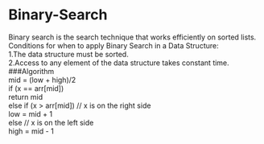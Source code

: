 # Binary-Search
Binary search is the search technique that works efficiently on sorted lists.  
Conditions for when to apply Binary Search in a Data Structure:  
1.The data structure must be sorted.  
2.Access to any element of the data structure takes constant time.  
###Algorithm  
mid = (low + high)/2  
if (x == arr[mid])  
return mid  
else if (x > arr[mid]) // x is on the right side  
low = mid + 1  
else // x is on the left side  
high = mid - 1

